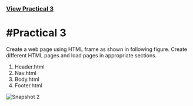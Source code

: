 ### [View Practical 3](http://s1d130050131516.github.io/wt/Prac3/)

#Practical 3
============
Create a web page using HTML frame as shown in following figure. Create different HTML pages and load pages in appropriate sections. 
1.	Header.html
2.	Nav.html
3.	Body.html
4.	Footer.html

![Snapshot 2](https://cloud.githubusercontent.com/assets/16831556/12715259/28e7f5ca-c88e-11e5-8879-7a94267b9f94.PNG)
